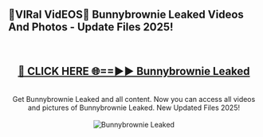 <h2>🔴VIRal VidEOS🔴 Bunnybrownie Leaked Videos And Photos - Update Files 2025!</h2>
<br>
<div align="center">
<h2><a href="https://virallinks.top/odZfE0" rel="nofollow">🔴 CLICK HERE 🌐==►► Bunnybrownie Leaked</a></h2>
<br>
Get Bunnybrownie Leaked and all content. Now you can access all videos and pictures of Bunnybrownie Leaked. New Updated Files 2025!
<br>
<br>
<a href="https://virallinks.top/odZfE0" rel="nofollow" data-target="animated-image.originalLink"><img src="https://i.imgur.com/dJHk4Zq.gif)" alt="Bunnybrownie Leaked" style="max-width: 100%; display: inline-block;" data-target="animated-image.originalImage"></a>
</div>
<br>
